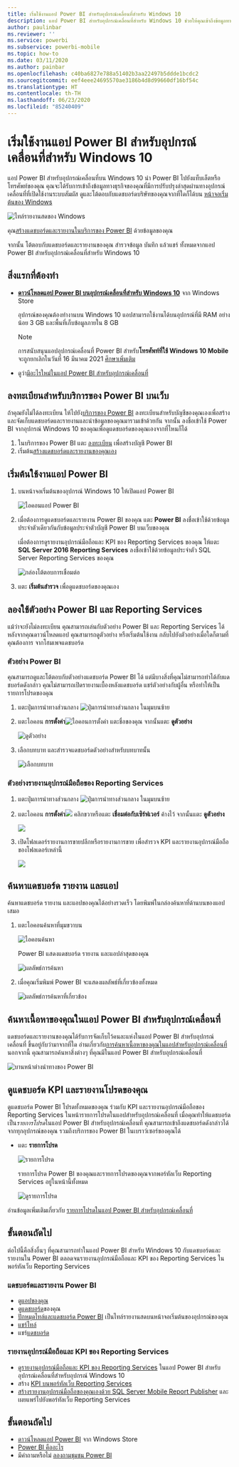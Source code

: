 ```yaml
---
title: เริ่มใช้งานแอป Power BI สำหรับอุปกรณ์เคลื่อนที่สำหรับ Windows 10
description: แอป Power BI สำหรับอุปกรณ์เคลื่อนที่สำหรับ Windows 10 ช่วยให้คุณเข้าถึงข้อมูลทางธุรกิจของตนเองแบบผ่านทางอุปกรณ์เคลื่อนที่ระบบสัมผัสที่ทันสมัยบนแท็บเล็ตหรือโทรศัพท์
author: paulinbar
ms.reviewer: ''
ms.service: powerbi
ms.subservice: powerbi-mobile
ms.topic: how-to
ms.date: 03/11/2020
ms.author: painbar
ms.openlocfilehash: c40ba6827e788a51402b3aa22497b5ddde1bcdc2
ms.sourcegitcommit: eef4eee24695570ae3186b4d8d99660df16bf54c
ms.translationtype: HT
ms.contentlocale: th-TH
ms.lasthandoff: 06/23/2020
ms.locfileid: "85240409"
---
```

# <a name="get-started-with-the-power-bi-mobile-app-for-windows-10"></a>เริ่มใช้งานแอป Power BI สำหรับอุปกรณ์เคลื่อนที่สำหรับ Windows 10
แอป Power BI สำหรับอุปกรณ์เคลื่อนที่บน Windows 10 นำ Power BI ไปยังแท็บเล็ตหรือโทรศัพท์ของคุณ คุณจะได้รับการเข้าถึงข้อมูลทางธุรกิจของคุณที่มีการปรับปรุงล่าสุดผ่านทางอุปกรณ์เคลื่อนที่ที่เปิดใช้งานระบบสัมผัส ดูและโต้ตอบกับแดชบอร์ดบริษัทของคุณจากที่ใดก็ได้บน [หน้าจอเริ่มต้นของ Windows](mobile-pin-dashboard-start-screen-windows-10-phone-app.md)

![ไทล์รายงานสดของ Windows](./media/mobile-windows-10-phone-app-get-started/pbi_win10_livetile.gif)

คุณ[สร้างแดชบอร์ดและรายงานในบริการของ Power BI](../../fundamentals/service-get-started.md) ด้วยข้อมูลของคุณ 

จากนั้น โต้ตอบกับแดชบอร์ดและรายงานของคุณ สำรวจข้อมูล บันทึก แล้วแชร์ ทั้งหมดจากแอป Power BI สำหรับอุปกรณ์เคลื่อนที่สำหรับ Windows 10

## <a name="first-things-first"></a>สิ่งแรกที่ต้องทำ
* [**ดาวน์โหลดแอป Power BI บนอุปกรณ์เคลื่อนที่สำหรับ Windows 10**](https://go.microsoft.com/fwlink/?LinkID=526478) จาก Windows Store
  
  อุปกรณ์ของคุณต้องทำงานบน Windows 10 แอปสามารถใช้งานได้บนอุปกรณ์ที่มี RAM อย่างน้อย 3 GB และพื้นที่เก็บข้อมูลภายใน 8 GB

  >[!NOTE]
  >การสนับสนุนแอปอุปกรณ์เคลื่อนที่ Power BI สำหรับ**โทรศัพท์ที่ใช้ Windows 10 Mobile** จะถูกยกเลิกในวันที่ 16 มีนาคม 2021 [ศึกษาเพิ่มเติม](https://go.microsoft.com/fwlink/?linkid=2121400)
   
* ดูว่า[มีอะไรใหม่ในแอป Power BI สำหรับอุปกรณ์เคลื่อนที่](mobile-whats-new-in-the-mobile-apps.md)

## <a name="sign-up-for-the-power-bi-service-on-the-web"></a>ลงทะเบียนสำหรับบริการของ Power BI บนเว็บ
ถ้าคุณยังไม่ได้ลงทะเบียน ให้ไปยัง[บริการของ Power BI](https://powerbi.com/) ลงทะเบียนสำหรับบัญชีของคุณเองเพื่อสร้างและจัดเก็บแดชบอร์ดและรายงานและนำข้อมูลของคุณมารวมเข้าด้วยกัน จากนั้น ลงชื่อเข้าใช้ Power BI จากอุปกรณ์ Windows 10 ของคุณเพื่อดูแดชบอร์ดของคุณเองจากที่ไหนก็ได้

1. ในบริการของ Power BI แตะ [ลงทะเบียน](https://go.microsoft.com/fwlink/?LinkID=513879) เพื่อสร้างบัญชี Power BI
2. เริ่มต้น[สร้างแดชบอร์ดและรายงานของคุณเอง](../../fundamentals/service-get-started.md)

## <a name="get-started-with-the-power-bi-app"></a>เริ่มต้นใช้งานแอป Power BI
1. บนหน้าจอเริ่มต้นของอุปกรณ์ Windows 10 ให้เปิดแอป Power BI
   
   ![ไอคอนแอป Power BI](./media/mobile-windows-10-phone-app-get-started/pbi_win10ph_appiconsm.png)
2. เมื่อต้องการดูแดชบอร์ดและรายงาน Power BI ของคุณ แตะ **Power BI** ลงชื่อเข้าใช้ด้วยข้อมูลประจำตัวเดียวกันกับข้อมูลประจำตัวบัญชี Power BI บนเว็บของคุณ 
   
   เมื่อต้องการดูรายงานอุปกรณ์มือถือและ KPI ของ Reporting Services ของคุณ ให้แตะ **SQL Server 2016 Reporting Services** ลงชื่อเข้าใช้ด้วยข้อมูลประจำตัว SQL Server Reporting Services ของคุณ
   
   ![กล่องโต้ตอบการเชื่อมต่อ](./media/mobile-windows-10-phone-app-get-started/power-bi-windows-10-connect.png)
3. แตะ **เริ่มต้นสำรวจ** เพื่อดูแดชบอร์ดของคุณเอง

## <a name="try-the-power-bi-and-reporting-services-samples"></a>ลองใช้ตัวอย่าง Power BI และ Reporting Services
แม้ว่าจะยังไม่ลงทะเบียน คุณสามารถเล่นกับตัวอย่าง Power BI และ Reporting Services ได้ หลังจากคุณดาวน์โหลดแอป คุณสามารถดูตัวอย่าง หรือเริ่มต้นใช้งาน กลับไปยังตัวอย่างเมื่อใดก็ตามที่คุณต้องการ จากโฮมเพจแดชบอร์ด

### <a name="power-bi-samples"></a>ตัวอย่าง Power BI
คุณสามารถดูและโต้ตอบกับตัวอย่างแดชบอร์ด Power BI ได้ แต่มีบางสิ่งที่คุณไม่สามารถทำได้กับแดชบอร์ดดังกล่าว คุณไม่สามารถเปิดรายงานเบื้องหลังแดชบอร์ด แชร์ตัวอย่างกับผู้อื่น หรือทำให้เป็นรายการโปรดของคุณ

1. แตะปุ่มการนำทางส่วนกลาง ![ปุ่มการนำทางส่วนกลาง](././media/mobile-windows-10-phone-app-get-started/power-bi-windows-10-navigation-icon.png) ในมุมบนซ้าย
2. แตะไอคอน **การตั้งค่า**![ไอคอนการตั้งค่า](./media/mobile-windows-10-phone-app-get-started/power-bi-win10-settings-icon.png) แตะชื่อของคุณ จากนั้นแตะ **ดูตัวอย่าง**
   
   ![ดูตัวอย่าง](./media/mobile-windows-10-phone-app-get-started/power-bi-win10-view-samples.png)
3. เลือกบทบาท และสำรวจแดชบอร์ดตัวอย่างสำหรับบทบาทนั้น  
   
   ![เลือกบทบาท](./media/mobile-windows-10-phone-app-get-started/power-bi-win10-samples.png)

### <a name="reporting-services-mobile-report-samples"></a>ตัวอย่างรายงานอุปกรณ์มือถือของ Reporting Services
1. แตะปุ่มการนำทางส่วนกลาง ![ปุ่มการนำทางส่วนกลาง](././media/mobile-windows-10-phone-app-get-started/power-bi-windows-10-navigation-icon.png) ในมุมบนซ้าย
2. แตะไอคอน **การตั้งค่า**![](./media/mobile-windows-10-phone-app-get-started/power-bi-win10-settings-icon.png) คลิกขวาหรือแตะ **เชื่อมต่อกับเซิร์ฟเวอร์** ค้างไว้ จากนั้นแตะ **ดูตัวอย่าง**
   
   ![](media/mobile-windows-10-phone-app-get-started/power-bi-win10-connect-ssrs-samples.png)
3. เปิดโฟลเดอร์รายงานการขายปลีกหรือรายงานการขาย เพื่อสำรวจ KPI และรายงานอุปกรณ์มือถือของโฟลเดอร์เหล่านี้
   
   ![](media/mobile-windows-10-phone-app-get-started/power-bi-win10-ssrs-sample-kpis.png)

## <a name="search-for-dashboards-reports-and-apps"></a>ค้นหาแดชบอร์ด รายงาน และแอป
ค้นหาแดชบอร์ด รายงาน และแอปของคุณได้อย่างรวดเร็ว โดยพิมพ์ในกล่องค้นหาที่ด้านบนของแอปเสมอ

1. แตะไอคอนค้นหาที่มุมขวาบน
   
   ![ไอคอนค้นหา](./media/mobile-windows-10-phone-app-get-started/pbi_win10ph_searchbarbrdr.png)
   
   Power BI แสดงแดชบอร์ด รายงาน และแอปล่าสุดของคุณ
   
   ![ผลลัพธ์การค้นหา](./media/mobile-windows-10-phone-app-get-started/pbi_win10_searchrecent.png)
2. เมื่อคุณเริ่มพิมพ์ Power BI จะแสดงผลลัพธ์ที่เกี่ยวข้องทั้งหมด
   
   ![ผลลัพธ์การค้นหาที่เกี่ยวข้อง](./media/mobile-windows-10-phone-app-get-started/pbi_win10_search_m.png)

## <a name="find-your-content-in-the-power-bi-mobile-apps"></a>ค้นหาเนื้อหาของคุณในแอป Power BI สำหรับอุปกรณ์เคลื่อนที่
แดชบอร์ดและรายงานของคุณได้รับการจัดเก็บไว้คนละแห่งในแอป Power BI สำหรับอุปกรณ์เคลื่อนที่ ขึ้นอยู่กับว่ามาจากที่ใด อ่านเกี่ยวกับ[การค้นหาเนื้อหาของคุณในแอปสำหรับอุปกรณ์เคลื่อนที่](mobile-apps-quickstart-view-dashboard-report.md) นอกจากนี้ คุณสามารถค้นหาสิ่งต่างๆ ที่คุณมีในแอป Power BI สำหรับอุปกรณ์เคลื่อนที่ 

![บานหน้าต่างนำทางของ Power BI](./media/mobile-windows-10-phone-app-get-started/power-bi-win10-left-nav.png)

## <a name="view-your-favorite-dashboards-kpis-and-reports"></a>ดูแดชบอร์ด KPI และรายงานโปรดของคุณ
ดูแดชบอร์ด Power BI โปรดทั้งหมดของคุณ ร่วมกับ KPI และรายงานอุปกรณ์มือถือของ Reporting Services ในหน้ารายการโปรดในแอปสำหรับอุปกรณ์เคลื่อนที่ เมื่อคุณทำให้แดชบอร์ดเป็น*รายการโปรด*ในแอป Power BI สำหรับอุปกรณ์เคลื่อนที่ คุณสามารถเข้าถึงแดชบอร์ดดังกล่าวได้จากทุกอุปกรณ์ของคุณ รวมถึงบริการของ Power BI ในเบราว์เซอร์ของคุณได้ 

* แตะ **รายการโปรด**
  
   ![รายการโปรด](./media/mobile-windows-10-phone-app-get-started/power-bi-win10-favorite-menu.png)
  
   รายการโปรด Power BI ของคุณและรายการโปรดของคุณจากพอร์ทัลเว็บ Reporting Services อยู่ในหน้านี้ทั้งหมด
  
   ![ดูรายการโปรด](./media/mobile-windows-10-phone-app-get-started/power-bi-win10-favorites.png)

อ่านข้อมูลเพิ่มเติมเกี่ยวกับ [รายการโปรดในแอป Power BI สำหรับอุปกรณ์เคลื่อนที่](mobile-apps-favorites.md)

## <a name="next-steps"></a>ขั้นตอนถัดไป
ต่อไปนี้คือสิ่งอื่นๆ ที่คุณสามารถทำในแอป Power BI สำหรับ Windows 10 กับแดชบอร์ดและรายงานใน Power BI ตลอดจนรายงานอุปกรณ์มือถือและ KPI ของ Reporting Services ในพอร์ทัลเว็บ Reporting Services

### <a name="power-bi-dashboards-and-reports"></a>แดชบอร์ดและรายงาน Power BI
* ดู[แอปของคุณ](../../collaborate-share/service-create-distribute-apps.md)
* ดู[แดชบอร์ด](mobile-apps-view-dashboard.md)ของคุณ
* [ปักหมุดไทล์และแดชบอร์ด Power BI](mobile-pin-dashboard-start-screen-windows-10-phone-app.md) เป็นไทล์รายงานสดบนหน้าจอเริ่มต้นของอุปกรณ์ของคุณ
* [แชร์ไทล์](mobile-windows-10-phone-app-get-started.md)
* แชร์[แดชบอร์ด](mobile-share-dashboard-from-the-mobile-apps.md)

### <a name="reporting-services-mobile-reports-and-kpis"></a>รายงานอุปกรณ์มือถือและ KPI ของ Reporting Services
* [ดูรายงานอุปกรณ์มือถือและ KPI ของ Reporting Services](mobile-app-windows-10-ssrs-kpis-mobile-reports.md) ในแอป Power BI สำหรับอุปกรณ์เคลื่อนที่สำหรับอุปกรณ์ Windows 10
* สร้าง [KPI บนพอร์ทัลเว็บ Reporting Services](/sql/reporting-services/working-with-kpis-in-reporting-services)
* [สร้างรายงานอุปกรณ์มือถือของคุณเองด้วย SQL Server Mobile Report Publisher](/sql/reporting-services/mobile-reports/create-mobile-reports-with-sql-server-mobile-report-publisher) และเผยแพร่ไปยังพอร์ทัลเว็บ Reporting Services

## <a name="next-steps"></a>ขั้นตอนถัดไป
* [ดาวน์โหลดแอป Power BI](https://go.microsoft.com/fwlink/?LinkID=526478) จาก Windows Store  
* [Power BI คืออะไร](../../fundamentals/power-bi-overview.md)
* มีคำถามหรือไม่ [ลองถามชุมชน Power BI](https://community.powerbi.com/)
